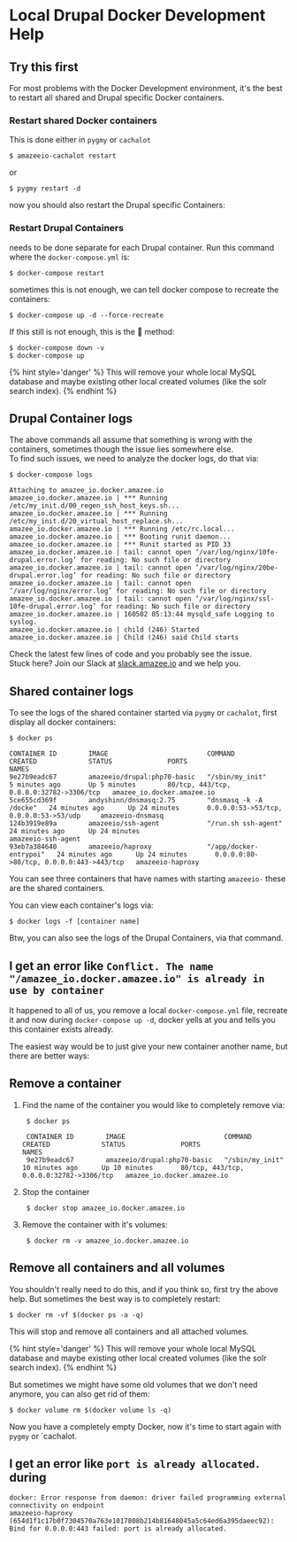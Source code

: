 # Local Drupal Docker Development Help

<!-- toc -->

## Try this first

For most problems with the Docker Development environment, it's the best to restart all shared and Drupal specific Docker containers.

### Restart shared Docker containers

This is done either in `pygmy` or `cachalot`

    $ amazeeio-cachalot restart       
or

    $ pygmy restart -d       

now you should also restart the Drupal specific Containers:

### Restart Drupal Containers

needs to be done separate for each Drupal container. Run this command where the `docker-compose.yml` is:

    $ docker-compose restart
        
sometimes this is not enough, we can tell docker compose to recreate the containers:

    $ docker-compose up -d --force-recreate

If this still is not enough, this is the 🔨  method:

    $ docker-compose down -v
    $ docker-compose up

{% hint style='danger' %}
This will remove your whole local MySQL database and maybe existing other local created volumes (like the solr search index).
{% endhint %}

## Drupal Container logs

The above commands all assume that something is wrong with the containers, sometimes though the issue lies somewhere else.  
To find such issues, we need to analyze the docker logs, do that via:

    $ docker-compose logs
    
    Attaching to amazee_io.docker.amazee.io
    amazee_io.docker.amazee.io | *** Running /etc/my_init.d/00_regen_ssh_host_keys.sh...
    amazee_io.docker.amazee.io | *** Running /etc/my_init.d/20_virtual_host_replace.sh...
    amazee_io.docker.amazee.io | *** Running /etc/rc.local...
    amazee_io.docker.amazee.io | *** Booting runit daemon...
    amazee_io.docker.amazee.io | *** Runit started as PID 33
    amazee_io.docker.amazee.io | tail: cannot open ‘/var/log/nginx/10fe-drupal.error.log’ for reading: No such file or directory
    amazee_io.docker.amazee.io | tail: cannot open ‘/var/log/nginx/20be-drupal.error.log’ for reading: No such file or directory
    amazee_io.docker.amazee.io | tail: cannot open ‘/var/log/nginx/error.log’ for reading: No such file or directory
    amazee_io.docker.amazee.io | tail: cannot open ‘/var/log/nginx/ssl-10fe-drupal.error.log’ for reading: No such file or directory
    amazee_io.docker.amazee.io | 160502 05:13:44 mysqld_safe Logging to syslog.
    amazee_io.docker.amazee.io | child (246) Started
    amazee_io.docker.amazee.io | Child (246) said Child starts

Check the latest few lines of code and you probably see the issue.  
Stuck here? Join our Slack at [slack.amazee.io](https://slack.amazee.io) and we help you.

## Shared container logs

To see the logs of the shared container started via `pygmy` or `cachalot`, first display all docker containers:

    $ docker ps
    
    CONTAINER ID        IMAGE                         COMMAND                  CREATED             STATUS              PORTS                                      NAMES
    9e27b9eadc67        amazeeio/drupal:php70-basic   "/sbin/my_init"          5 minutes ago       Up 5 minutes        80/tcp, 443/tcp, 0.0.0.0:32782->3306/tcp   amazee_io.docker.amazee.io
    5ce655cd369f        andyshinn/dnsmasq:2.75        "dnsmasq -k -A /docke"   24 minutes ago      Up 24 minutes       0.0.0.0:53->53/tcp, 0.0.0.0:53->53/udp     amazeeio-dnsmasq
    124b3919e89a        amazeeio/ssh-agent            "/run.sh ssh-agent"      24 minutes ago      Up 24 minutes                                                  amazeeio-ssh-agent
    93eb7a384640        amazeeio/haproxy              "/app/docker-entrypoi"   24 minutes ago      Up 24 minutes       0.0.0.0:80->80/tcp, 0.0.0.0:443->443/tcp   amazeeio-haproxy

You can see three containers that have names with starting `amazeeio-` these are the shared containers.

You can view each container's logs via:

    $ docker logs -f [container name]
    
Btw, you can also see the logs of the Drupal Containers, via that command.

## I get an error like `Conflict. The name "/amazee_io.docker.amazee.io" is already in use by container`

It happened to all of us, you remove a local `docker-compose.yml` file, recreate it and now during `docker-compose up -d`, docker yells at you and tells you this container exists already.

The easiest way would be to just give your new container another name, but there are better ways:

## Remove a container

1. Find the name of the container you would like to completely remove via:

        $ docker ps
        
        CONTAINER ID        IMAGE                         COMMAND                  CREATED             STATUS              PORTS                                      NAMES
        9e27b9eadc67        amazeeio/drupal:php70-basic   "/sbin/my_init"          10 minutes ago      Up 10 minutes       80/tcp, 443/tcp, 0.0.0.0:32782->3306/tcp   amazee_io.docker.amazee.io

2. Stop the container

        $ docker stop amazee_io.docker.amazee.io
        
3. Remove the container with it's volumes:

        $ docker rm -v amazee_io.docker.amazee.io

## Remove all containers and all volumes

You shouldn't really need to do this, and if you think so, first try the above help. But sometimes the best way is to completely restart:

    $ docker rm -vf $(docker ps -a -q)
    
This will stop and remove all containers and all attached volumes.

{% hint style='danger' %}
This will remove your whole local MySQL database and maybe existing other local created volumes (like the solr search index).
{% endhint %}


But sometimes we might have some old volumes that we don't need anymore, you can also get rid of them:

    $ docker volume rm $(docker volume ls -q)

Now you have a completely empty Docker, now it's time to start again with `pygmy` or `cachalot.

## I get an error like `port is already allocated.` during

    docker: Error response from daemon: driver failed programming external connectivity on endpoint 
    amazeeio-haproxy (654d1f1c17b0f7304570a763e1017808b214b81648045a5c64ed6a395daeec92): 
    Bind for 0.0.0.0:443 failed: port is already allocated.
